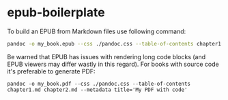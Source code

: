 # epub-boilerplate

To build an EPUB from Markdown files use following command:

```bash
pandoc -o my_book.epub --css ./pandoc.css --table-of-contents chapter1.md chapter2.md --epub-embed-font=~/.fonts/f/FiraCode_Regular.ttf --metadata title='My EPUB with code'
```

Be warned that EPUB has issues with rendering long code blocks (and EPUB viewers may differ wastly in this regard). For books with source code it's preferable to generate PDF:
```
pandoc -o my_book.pdf --css ./pandoc.css --table-of-contents chapter1.md chapter2.md --metadata title='My PDF with code'
```
